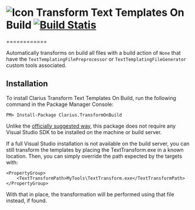 # ![Icon](https://raw.github.com/clariuslabs/TransformOnBuild/master/icon/32.png) Transform Text Templates On Build [![Build Statis](https://www.myget.org/BuildSource/Badge/clarius?identifier=6f42d5d3-ec58-4246-91a7-8722dbb023ea)](https://www.myget.org/gallery/clarius)

============

Automatically transforms on build all files with a build action of `None` that have the `TextTemplatingFilePreprocessor` or `TextTemplatingFileGenerator` custom tools associated.

## Installation

To install Clarius Transform Text Templates On Build, run the following command in the Package Manager Console:

```
PM> Install-Package Clarius.TransformOnBuild
```

Unlike the [officially suggested way](http://msdn.microsoft.com/en-us/library/ee847423.aspx), this package does not require any Visual Studio SDK to be installed on the machine or build server.

If a full Visual Studio installation is not available on the build server, you can still transform the templates by placing the TextTransform.exe in a known location. Then, you can simply override the path expected by the targets with:

	<PropertyGroup>
		<TextTransformPath>MyTools\TextTransform.exe</TextTransformPath>
	</PropertyGroup>


With that in place, the transformation will be performed using that file instead, if found.
